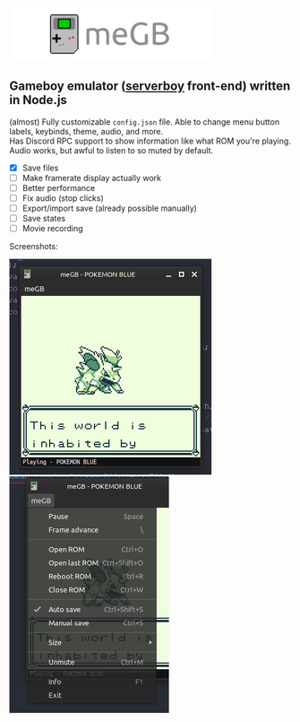 &nbsp;&nbsp;![meGB](icons/banner_small.png)

Gameboy emulator ([serverboy](https://www.npmjs.com/package/serverboy) front-end) written in Node.js
---
(almost) Fully customizable `config.json` file. Able to change menu button labels, keybinds, theme, audio, and more.\
Has Discord RPC support to show information like what ROM you're playing.\
Audio works, but awful to listen to so muted by default.

- [x] Save files
- [ ] Make framerate display actually work
- [ ] Better performance
- [ ] Fix audio (stop clicks)
- [ ] Export/import save (already possible manually)
- [ ] Save states
- [ ] Movie recording

Screenshots:

![Running Pokémon Blue](icons/demo1.png)
![Menu](icons/demo2.png)
